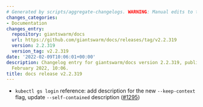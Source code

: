 ```yaml
---
# Generated by scripts/aggregate-changelogs. WARNING: Manual edits to this files will be overwritten.
changes_categories:
- Documentation
changes_entry:
  repository: giantswarm/docs
  url: https://github.com/giantswarm/docs/releases/tag/v2.2.319
  version: 2.2.319
  version_tag: v2.2.319
date: '2022-02-09T10:06:01+00:00'
description: Changelog entry for giantswarm/docs version 2.2.319, published on 09
  February 2022, 10:06.
title: docs release v2.2.319
---
```


- `kubectl gs login` reference: add description for the new `--keep-context` flag, update `--self-contained` description ([#1295](https://github.com/giantswarm/docs/pull/1295))
